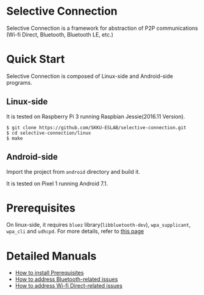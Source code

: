 # Selective Connection
Selective Connection is a framework for abstraction of P2P communications (Wi-fi Direct, Bluetooth, Bluetooth LE, etc.)

# Quick Start
Selective Connection is composed of Linux-side and Android-side programs.

## Linux-side
It is tested on Raspberry Pi 3 running Raspbian Jessie(2016.11 Version).
```
$ git clone https://github.com/SKKU-ESLAB/selective-connection.git
$ cd selective-connection/linux
$ make
```

## Android-side
Import the project from ```android``` directory and build it.

It is tested on Pixel 1 running Android 7.1.

# Prerequisites
On linux-side, it requires ```bluez``` library(```libbluetooth-dev```), ```wpa_supplicant```, ```wpa_cli``` and ```udhcpd```.
For more details, refer to [this page](https://github.com/SKKU-ESLAB/selective-connection/issues/5)

# Detailed Manuals
* [How to install Prerequisites](https://github.com/SKKU-ESLAB/selective-connection/issues/5)
* [How to address Bluetooth-related issues](https://github.com/SKKU-ESLAB/selective-connection/issues/2)
* [How to address Wi-fi Direct-related issues](https://github.com/SKKU-ESLAB/selective-connection/issues/3)
